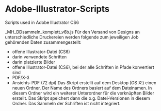 # Adobe-Illustrator-Scripts
Scripts used in Adobe Illustrator CS6

_MH_DDsammeln_komplett_v6b.js
Für den Versand von Designs an unterschiedliche Druckereien werden folgende zum jeweiligen Job gehörenden Daten zusammengestellt:
- offene Illustrator-Datei (CS6)
- darin verwendete Schriften
- darin platzierte Bilder
- offene Illustrator-Datei (CS6), bei der alle Schriften in Pfade konvertiert sind
- PDF/X-3
- Ansichts-PDF (72 dpi)
Das Skript erstellt auf dem Desktop (OS X!) einen neuen Ordner. Der Name des Ordners basiert auf dem Dateinamen.
In diesem Ordner wird ein weiterer Unterordner für die verknüpften Bilder erstellt.
Das Skript speichert dann die o.g. Datei-Versionen in diesem Ordner.
Das Sammeln der Schriften ist nicht integriert.
